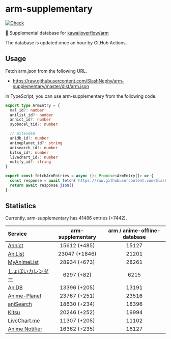 # arm-supplementary

[![Check](https://github.com/SlashNephy/arm-supplementary/actions/workflows/check-node.yml/badge.svg)](https://github.com/SlashNephy/arm-supplementary/actions/workflows/check-node.yml)

💊 Supplemental database for [kawaiioverflow/arm](https://github.com/kawaiioverflow/arm)

The database is updated once an hour by GitHub Actions.

## Usage

Fetch arm.json from the following URL.

- https://raw.githubusercontent.com/SlashNephy/arm-supplementary/master/dist/arm.json

In TypeScript, you can use arm-supplementary from the following code.

```TypeScript
export type ArmEntry = {
  mal_id?: number
  anilist_id?: number
  annict_id?: number
  syobocal_tid?: number

  // extended
  anidb_id?: number
  animeplanet_id?: string
  anisearch_id?: number
  kitsu_id?: number
  livechart_id?: number
  notify_id?: string
}

export const fetchArmEntries = async (): Promise<ArmEntry[]> => {
  const response = await fetch('https://raw.githubusercontent.com/SlashNephy/arm-supplementary/master/dist/arm.json')
  return await response.json()
}
```

## Statistics

Currently, arm-supplementary has 41486 entries (+7442).

| Service                                     | arm-supplementary | arm / anime-offline-database |
| :------------------------------------------ | :---------------: | :--------------------------: |
| [Annict](https://annict.com)                |   15612 (+485)    |            15127             |
| [AniList](https://anilist.co)               |   23047 (+1846)   |            21201             |
| [MyAnimeList](https://myanimelist.net)      |   28934 (+673)    |            28261             |
| [しょぼいカレンダー](https://cal.syoboi.jp) |    6297 (+82)     |             6215             |
| [AniDB](https://anidb.net)                  |   13396 (+205)    |            13191             |
| [Anime-Planet](https://anime-planet.com)    |   23767 (+251)    |            23516             |
| [aniSearch](https://anisearch.com)          |   18630 (+234)    |            18396             |
| [Kitsu](https://kitsu.io)                   |   20246 (+252)    |            19994             |
| [LiveChart.me](https://livechart.me)        |   11307 (+205)    |            11102             |
| [Anime Notifier](https://notify.moe)        |   16362 (+235)    |            16127             |
